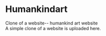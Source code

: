 # Humankindart
Clone of a website-- humankind art website  
A simple clone of a website is uploaded here.
